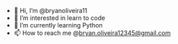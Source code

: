 - 👋 Hi, I’m @bryanoliveira11
- 👀 I’m interested in learn to code
- 🌱 I’m currently learning Python
- 📫 How to reach me @bryan.oliveira12345@gmail.com

<!---
bryanoliveira11/bryanoliveira11 is a ✨ special ✨ repository because its `README.md` (this file) appears on your GitHub profile.
You can click the Preview link to take a look at your changes.
--->
